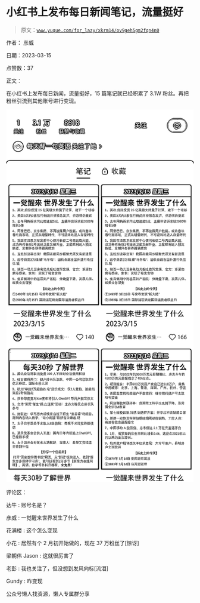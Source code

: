 # 小红书上发布每日新闻笔记，流量挺好

> 原文：[`www.yuque.com/for_lazy/xkrm14/ov9geh5gm2fqn4n0`](https://www.yuque.com/for_lazy/xkrm14/ov9geh5gm2fqn4n0)



作者： 彦威



日期：2023-03-15



点赞数：37



正文：



在小红书上发布每日新闻，流量挺好，15 篇笔记就已经积累了 3.1W 粉丝。再把粉丝引流到其他账号进行变现。



![](img/d7ef508478a82dd4bb7bb27572dcd4d0.png)  

评论区：



达牛 : 账号名是？



彦威 : 一觉醒来世界发生了什么



花满楼 : 这个怎么变现



小花 : 居然有个 2 月初开始做的，现在 37 万粉丝了[惊讶]



梁朝伟 Jason : 这就很厉害了



老彭 : 我也关注了，但没想到发风向标[流泪]



Gundy : 咋变现



公众号懒人找资源，懒人专属群分享

